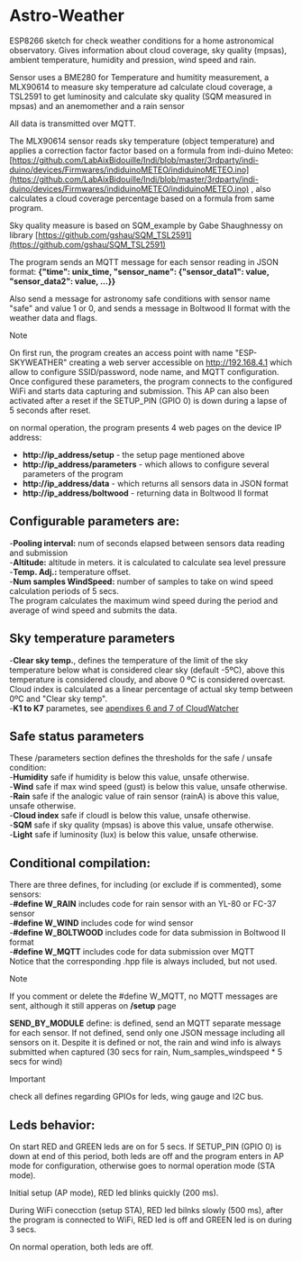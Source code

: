 # Astro-Weather
ESP8266 sketch for check weather conditions for a home astronomical observatory.  Gives information about cloud coverage, sky quality (mpsas), ambient temperature, humidity and pression, wind speed and rain.


Sensor uses a BME280 for Temperature and humitity measurement, a MLX90614 to measure sky temperature ad calculate cloud coverage, a TSL2591 to get luminosity and calculate sky quality (SQM measured in mpsas) and an anemomether and a rain sensor

All data is transmitted over MQTT.

The MLX90614 sensor reads sky temperature (object temperature) and applies a correction factor factor based on a formula from indi-duino Meteo: [https://github.com/LabAixBidouille/Indi/blob/master/3rdparty/indi-duino/devices/Firmwares/indiduinoMETEO/indiduinoMETEO.ino](https://github.com/LabAixBidouille/Indi/blob/master/3rdparty/indi-duino/devices/Firmwares/indiduinoMETEO/indiduinoMETEO.ino) , also calculates a cloud coverage percentage based on a formula from same program.

Sky quality measure is based on SQM_example by Gabe Shaughnessy on library [https://github.com/gshau/SQM_TSL2591](https://github.com/gshau/SQM_TSL2591)

The program sends an MQTT message for each sensor reading in JSON format:
**{"time": unix_time, "sensor_name": {"sensor_data1": value, "sensor_data2": value, ...}}**

Also send a message for astronomy safe conditions with sensor name "safe" and value 1 or 0, and sends a message in Boltwood II format with the weather data and flags.

> [!NOTE]
> On first run, the program creates an access point with name "ESP-SKYWEATHER" creating a web server accessible on http://192.168.4.1 which allow to configure SSID/password, node name, and MQTT configuration. Once configured these parameters, the program connects to the configured WiFi and starts data capturing and submission. This AP can also been activated after a reset if the SETUP_PIN (GPIO 0) is down during a lapse of 5 seconds after reset.

on normal operation, the program presents 4 web pages on the device IP address:<br>
-	**http://ip_address/setup** - the setup page mentioned above<br>
-	**http://ip_address/parameters** - which allows to configure several parameters of the program<br>
-	**http://ip_address/data** - which returns all sensors data in JSON format<br>
-	**http://ip_address/boltwood** - returning data in Boltwood II format

## Configurable parameters are:
-**Pooling interval:** num of seconds elapsed between sensors data reading and submission<br>
-**Altitude:** altitude in meters. it is calculated to calculate sea level pressure<br>
-**Temp. Adj.:** temperature offset.<br>
-**Num samples WindSpeed:** number of samples to take on wind speed calculation periods of 5 secs.<br>
The program calculates the maximum wind speed during the period and average of wind speed and submits the data.


## Sky temperature parameters
-**Clear sky temp.**, defines the temperature of the limit of the sky temperature below what is considered clear sky (default -5ºC), above this temperature is considered cloudy, and above 0 ºC is considered overcast. Cloud index is calculated as a linear percentage of actual sky temp between 0ºC and "Clear sky temp".<br>
-**K1 to K7** parametes, see [apendixes 6 and 7 of CloudWatcher](https://lunaticoastro.com/aagcw/enhelp/)


## Safe status parameters
These /parameters section defines the thresholds for the safe / unsafe condition:<br>
-**Humidity**	safe if humidity is below this value, unsafe otherwise.<br>
-**Wind**	safe if max wind speed (gust) is below this value, unsafe otherwise.<br>
-**Rain**	safe if the analogic value of rain sensor (rainA) is above this value, unsafe otherwise.<br>
-**Cloud index**	safe if cloudI is below this value, unsafe otherwise.<br>
-**SQM**		safe if sky quality (mpsas) is above this value, unsafe otherwise.<br>
-**Light**	safe if luminosity (lux) is below this value, unsafe otherwise.


## Conditional compilation:
There are three defines, for including (or exclude if is commented), some sensors:<br>
-**\#define W_RAIN**	includes code for rain sensor with an YL-80 or FC-37 sensor<br>
-**\#define W_WIND**	includes code for wind sensor<br>
-**\#define W_BOLTWOOD**	includes code for data submission in Boltwood II format<br>
-**\#define W_MQTT**	includes code for data submission over MQTT<br>
Notice that the corresponding .hpp file is always included, but not used.

> [!NOTE]
> If you comment or delete the #define W_MQTT, no MQTT messages are sent, although it still apperas on **/setup** page

**SEND_BY_MODULE** define: is defined, send an MQTT separate message for each sensor. If not defined, send only one JSON message including all sensors on it. Despite it is defined or not, the rain and wind info is always submitted when captured (30 secs for rain, Num_samples_windspeed * 5 secs for wind)

> [!IMPORTANT]
> check all defines regarding GPIOs for leds, wing gauge and I2C bus.


## Leds behavior:
On start RED and GREEN leds are on for 5 secs. If SETUP_PIN (GPIO 0) is down at end of this period, both leds are off and the program enters in AP mode for configuration, otherwise goes to normal operation mode (STA mode).

Initial setup (AP mode), RED led blinks quickly (200 ms).

During WiFi conecction (setup STA), RED led bilnks slowly (500 ms), after the program is connected to WiFi, RED led is off and GREEN led is on during 3 secs.

On normal operation, both leds are off.
